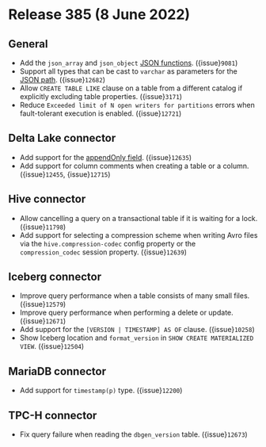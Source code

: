 # Release 385 (8 June 2022)

## General

* Add the `json_array` and `json_object` [JSON functions](/functions/json). ({issue}`9081`)
* Support all types that can be cast to `varchar` as parameters for the [JSON
  path](json-path-language). ({issue}`12682`)
* Allow `CREATE TABLE LIKE` clause on a table from a different catalog if
  explicitly excluding table properties. ({issue}`3171`)
* Reduce `Exceeded limit of N open writers for partitions` errors when
  fault-tolerant execution is enabled. ({issue}`12721`)

## Delta Lake connector

* Add support for the [appendOnly field](https://docs.delta.io/latest/delta-batch.html#-table-properties). ({issue}`12635`)
* Add support for column comments when creating a table or a column. ({issue}`12455`, {issue}`12715`)

## Hive connector

* Allow cancelling a query on a transactional table if it is waiting for a lock. ({issue}`11798`)
* Add support for selecting a compression scheme when writing Avro files via the
  `hive.compression-codec` config property or the `compression_codec` session
  property. ({issue}`12639`)

## Iceberg connector

* Improve query performance when a table consists of many small files. ({issue}`12579`)
* Improve query performance when performing a delete or update. ({issue}`12671`)
* Add support for the `[VERSION | TIMESTAMP] AS OF` clause. ({issue}`10258`)
* Show Iceberg location and `format_version` in `SHOW CREATE MATERIALIZED VIEW`. ({issue}`12504`)

## MariaDB connector

* Add support for `timestamp(p)` type. ({issue}`12200`)

## TPC-H connector

* Fix query failure when reading the `dbgen_version` table. ({issue}`12673`)
